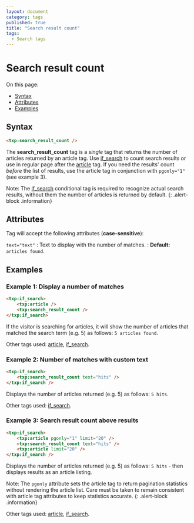 ```yaml
---
layout: document
category: tags
published: true
title: "Search result count"
tags:
  - Search tags
---
```


# Search result count

On this page:

* [Syntax](#syntax)
* [Attributes](#attributes)
* [Examples](#examples)

## Syntax

~~~ html
<txp:search_result_count />
~~~

The **search_result_count** tag is a *single* tag that returns the number of articles returned by an article tag. Use [if_search](if-search) to count search results or use in regular page after the [article](article) tag. If you need the results' count *before* the list of results, use the article tag in conjunction with `pgonly="1"` (see example 3).

Note: The [if_search](if-search) conditional tag is required to recognize actual search results, without them the number of articles is returned by default.
{: .alert-block .information}

## Attributes

Tag will accept the following attributes (**case-sensitive**):

`text="text"`
: Text to display with the number of matches.
: **Default:** `articles found`.

## Examples

### Example 1: Display a number of matches

~~~ html
<txp:if_search>
    <txp:article />
    <txp:search_result_count />
</txp:if_search>
~~~

If the visitor is searching for articles, it will show the number of articles that matched the search term (e.g. 5) as follows: `5 articles found`.

Other tags used: [article](article), [if_search](if_search).

### Example 2: Number of matches with custom text

~~~ html
<txp:if_search>
    <txp:search_result_count text="hits" />
</txp:if_search />
~~~

Displays the number of articles returned (e.g. 5) as follows: `5 hits`.

Other tags used: [if_search](if_search).

### Example 3: Search result count above results

~~~ html
<txp:if_search>
    <txp:article pgonly="1" limit="20" />
    <txp:search_result_count text="hits" />
    <txp:article limit="20" />
</txp:if_search />
~~~

Displays the number of articles returned (e.g. 5) as follows: `5 hits` - then displays results as an article listing.

Note: The `pgonly` attribute sets the article tag to return pagination statistics without rendering the article list. Care must be taken to remain consistent with article tag attributes to keep statistics accurate.
{: .alert-block .information}

Other tags used: [article](article), [if_search](if_search).
